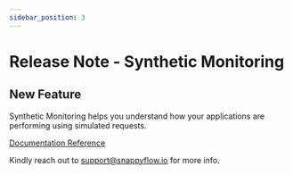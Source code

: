 ```yaml
---
sidebar_position: 3 
---
```

# Release Note - Synthetic Monitoring

## New Feature

Synthetic Monitoring helps you understand how your applications are performing using simulated requests.

[Documentation Reference](/docs/Synthetic/overview)

Kindly reach out to [support@snappyflow.io](mailto:support@snappyflow.io) for more info.

